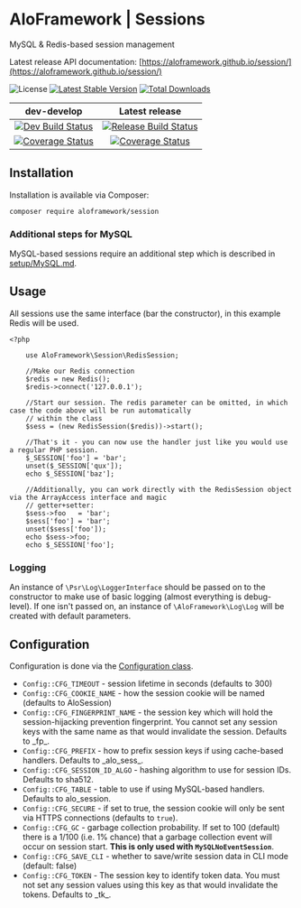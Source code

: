 # AloFramework | Sessions #

MySQL & Redis-based session management

Latest release API documentation: [https://aloframework.github.io/session/](https://aloframework.github.io/session/)

![License](https://poser.pugx.org/aloframework/session/license?format=plastic)
[![Latest Stable Version](https://poser.pugx.org/aloframework/session/v/stable?format=plastic)](https://packagist.org/packages/aloframework/session)
[![Total Downloads](https://poser.pugx.org/aloframework/session/downloads?format=plastic)](https://packagist.org/packages/aloframework/session)

|                                                                                         dev-develop                                                                                         |                                                                                   Latest release                                                                                   |
|:-------------------------------------------------------------------------------------------------------------------------------------------------------------------------------------------:|:----------------------------------------------------------------------------------------------------------------------------------------------------------------------------------:|
|                              [![Dev Build Status](https://travis-ci.org/aloframework/session.svg?branch=develop)](https://travis-ci.org/aloframework/session)                             |                        [![Release Build Status](https://travis-ci.org/aloframework/session.svg?branch=master)](https://travis-ci.org/aloframework/session)                       |
| [![Coverage Status](https://coveralls.io/repos/aloframework/session/badge.svg?branch=develop&amp;service=github)](https://coveralls.io/github/aloframework/session?branch=develop)        | [![Coverage Status](https://coveralls.io/repos/aloframework/session/badge.svg?branch=master&amp;service=github)](https://coveralls.io/github/aloframework/session?branch=master) |

## Installation ##
Installation is available via Composer:

    composer require aloframework/session

### Additional steps for MySQL ###
MySQL-based sessions require an additional step which is described in [setup/MySQL.md](https://github.com/aloframework/session/blob/master/setup/MySQL.md).

## Usage ##
All sessions use the same interface (bar the constructor), in this example Redis will be used.

    <?php
    
        use AloFramework\Session\RedisSession;
    
        //Make our Redis connection
        $redis = new Redis();
        $redis->connect('127.0.0.1');
    
        //Start our session. The redis parameter can be omitted, in which case the code above will be run automatically
        // within the class
        $sess = (new RedisSession($redis))->start();
    
        //That's it - you can now use the handler just like you would use a regular PHP session.
        $_SESSION['foo'] = 'bar';
        unset($_SESSION['qux']);
        echo $_SESSION['baz'];
    
        //Additionally, you can work directly with the RedisSession object via the ArrayAccess interface and magic
        // getter+setter:
        $sess->foo   = 'bar';
        $sess['foo'] = 'bar';
        unset($sess['foo']);
        echo $sess->foo;
        echo $_SESSION['foo'];

### Logging ###
An instance of `\Psr\Log\LoggerInterface` should be passed on to the constructor to make use of basic logging (almost everything is debug-level). If one isn't passed on, an instance of `\AloFramework\Log\Log` will be created with default parameters.

## Configuration ##
Configuration is done via the [Configuration class](https://github.com/aloframework/config).

 - `Config::CFG_TIMEOUT` - session lifetime in seconds (defaults to 300)
 - `Config::CFG_COOKIE_NAME` - how the session cookie will be named (defaults to AloSession)
 - `Config::CFG_FINGERPRINT_NAME` - the session key which will hold the session-hijacking prevention fingerprint. You cannot set any session keys with the same name as that would invalidate the session. Defaults to \_fp_.
 - `Config::CFG_PREFIX` - how to prefix session keys if using cache-based handlers. Defaults to \_alo_sess_.
 - `Config::CFG_SESSION_ID_ALGO` - hashing algorithm to use for session IDs. Defaults to sha512.
 - `Config::CFG_TABLE` - table to use if using MySQL-based handlers. Defaults to alo_session.
 - `Config::CFG_SECURE` - if set to true, the session cookie will only be sent via HTTPS connections (defaults to `true`).
 - `Config::CFG_GC` - garbage collection probability. If set to 100 (default) there is a 1/100 (i.e. 1% chance) that a garbage collection event will occur on session start. **This is only used with `MySQLNoEventSession`**.
 - `Config::CFG_SAVE_CLI` - whether to save/write session data in CLI mode (default: false)
 - `Config::CFG_TOKEN` - The session key to identify token data. You must not set any session values using this key as that would invalidate the tokens. Defaults to \_tk_.
